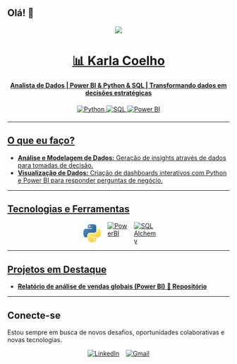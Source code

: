 ## Olá! 👋
<div align="center"> <a href="https://github.com/karlacoelhoeal"> <img height="180em" src="https://github-readme-stats.vercel.app/api?username=karlacoelhoeal&show_icons=true&theme=monokai&include_all_commits=true&count_private=true"/> 
<!--<img height="180em" src="https://github-readme-stats.vercel.app/api/top-langs/?username=karlacoelhoeal&layout=compact&langs_count=7&theme=monokai"/> -->
</div>
  
<div align="center">
  <h1>📊 Karla Coelho</h1>
  <p><strong>Analista de Dados | Power BI & Python & SQL | Transformando dados em decisões estratégicas</strong></p>
</div>

<div align="center" style="margin: 20px 0;">
  <!-- Badges de Tecnologias -->
  <img src="https://img.shields.io/badge/Python-3776AB?style=for-the-badge&logo=python&logoColor=white" alt="Python" />
  <img src="https://img.shields.io/badge/SQL-4479A1?style=for-the-badge&logo=postgresql&logoColor=white" alt="SQL" /> 
  <img src="https://img.shields.io/badge/Power%20BI-F2C811?style=for-the-badge&logo=power%20bi&logoColor=black" alt="Power BI" />

</div>

<hr>

<div>
  <h2>O que eu faço?</h2>
  <ul>
    <li><strong>Análise e Modelagem de Dados:</strong> Geração de insights através de dados para tomadas de decisão.</li>
    <li><strong>Visualização de Dados:</strong> Criação de dashboards interativos com Python e Power BI para responder perguntas de negócio.</li>
    
  </ul>
</div>

<hr>

<div>
  <h2>Tecnologias e Ferramentas</h2>
  <div style="display: flex; flex-wrap: wrap; justify-content: center; gap: 10px; margin-top: 10px;">
    <img src="https://raw.githubusercontent.com/devicons/devicon/master/icons/python/python-original.svg" alt="Python" width="50" height="50" />
    <img src="https://github.com/marclelijveld/Power-BI-Icons/blob/main/PNG/Power-BI.png" alt="PowerBI" width="50" height="50" />
    <img src="https://avatars.githubusercontent.com/u/6043126?s=200&v=4" alt="SQLAlchemy" width="50" height="50" />
  </div>
</div>

<hr>

<div>
  <h2>Projetos em Destaque</h2>
  <ul>
      <li>
        <strong>Relatório de análise de vendas globais (Power BI)</strong> 
        <strong>🔗 <a href="https://github.com/karlacoelhoeal/portifolioPWBI/tree/main/projeto_1" target="_blank">Repositório</a></strong>
      </li>
  
  </ul>
</div>

<hr>

<div>
  <h2>Conecte-se</h2>
  <p>Estou sempre em busca de novos desafios, oportunidades colaborativas e novas tecnologias.</p>
  <div style="display: flex; justify-content: center; gap: 15px; margin-top: 10px;">
    <a href="https://www.linkedin.com/in/karla-coelho-12ab71306/" target="_blank">
      <img src="https://img.shields.io/badge/LinkedIn-0A66C2?style=for-the-badge&logo=linkedin&logoColor=white" alt="LinkedIn" />
    </a>
    <a href="mailto:karlacoelho.eal@gmail.com">
      <img src="https://img.shields.io/badge/Gmail-D14836?style=for-the-badge&logo=gmail&logoColor=white" alt="Gmail" />
    </a>
  </div>
</div>
<!--
**karlacoelhoeal/karlacoelhoeal** is a ✨ _special_ ✨ repository because its `README.md` (this file) appears on your GitHub profile.


